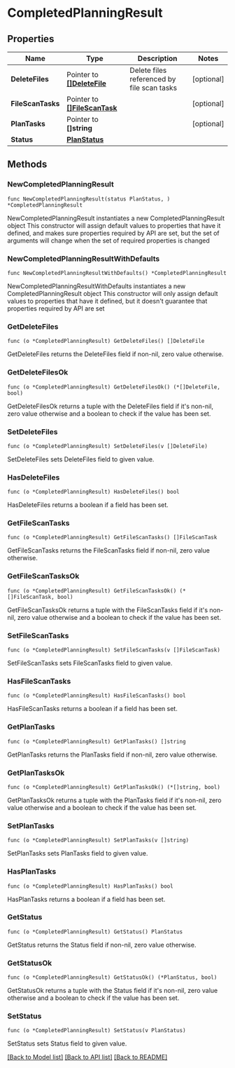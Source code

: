 # CompletedPlanningResult

## Properties

Name | Type | Description | Notes
------------ | ------------- | ------------- | -------------
**DeleteFiles** | Pointer to [**[]DeleteFile**](DeleteFile.md) | Delete files referenced by file scan tasks | [optional] 
**FileScanTasks** | Pointer to [**[]FileScanTask**](FileScanTask.md) |  | [optional] 
**PlanTasks** | Pointer to **[]string** |  | [optional] 
**Status** | [**PlanStatus**](PlanStatus.md) |  | 

## Methods

### NewCompletedPlanningResult

`func NewCompletedPlanningResult(status PlanStatus, ) *CompletedPlanningResult`

NewCompletedPlanningResult instantiates a new CompletedPlanningResult object
This constructor will assign default values to properties that have it defined,
and makes sure properties required by API are set, but the set of arguments
will change when the set of required properties is changed

### NewCompletedPlanningResultWithDefaults

`func NewCompletedPlanningResultWithDefaults() *CompletedPlanningResult`

NewCompletedPlanningResultWithDefaults instantiates a new CompletedPlanningResult object
This constructor will only assign default values to properties that have it defined,
but it doesn't guarantee that properties required by API are set

### GetDeleteFiles

`func (o *CompletedPlanningResult) GetDeleteFiles() []DeleteFile`

GetDeleteFiles returns the DeleteFiles field if non-nil, zero value otherwise.

### GetDeleteFilesOk

`func (o *CompletedPlanningResult) GetDeleteFilesOk() (*[]DeleteFile, bool)`

GetDeleteFilesOk returns a tuple with the DeleteFiles field if it's non-nil, zero value otherwise
and a boolean to check if the value has been set.

### SetDeleteFiles

`func (o *CompletedPlanningResult) SetDeleteFiles(v []DeleteFile)`

SetDeleteFiles sets DeleteFiles field to given value.

### HasDeleteFiles

`func (o *CompletedPlanningResult) HasDeleteFiles() bool`

HasDeleteFiles returns a boolean if a field has been set.

### GetFileScanTasks

`func (o *CompletedPlanningResult) GetFileScanTasks() []FileScanTask`

GetFileScanTasks returns the FileScanTasks field if non-nil, zero value otherwise.

### GetFileScanTasksOk

`func (o *CompletedPlanningResult) GetFileScanTasksOk() (*[]FileScanTask, bool)`

GetFileScanTasksOk returns a tuple with the FileScanTasks field if it's non-nil, zero value otherwise
and a boolean to check if the value has been set.

### SetFileScanTasks

`func (o *CompletedPlanningResult) SetFileScanTasks(v []FileScanTask)`

SetFileScanTasks sets FileScanTasks field to given value.

### HasFileScanTasks

`func (o *CompletedPlanningResult) HasFileScanTasks() bool`

HasFileScanTasks returns a boolean if a field has been set.

### GetPlanTasks

`func (o *CompletedPlanningResult) GetPlanTasks() []string`

GetPlanTasks returns the PlanTasks field if non-nil, zero value otherwise.

### GetPlanTasksOk

`func (o *CompletedPlanningResult) GetPlanTasksOk() (*[]string, bool)`

GetPlanTasksOk returns a tuple with the PlanTasks field if it's non-nil, zero value otherwise
and a boolean to check if the value has been set.

### SetPlanTasks

`func (o *CompletedPlanningResult) SetPlanTasks(v []string)`

SetPlanTasks sets PlanTasks field to given value.

### HasPlanTasks

`func (o *CompletedPlanningResult) HasPlanTasks() bool`

HasPlanTasks returns a boolean if a field has been set.

### GetStatus

`func (o *CompletedPlanningResult) GetStatus() PlanStatus`

GetStatus returns the Status field if non-nil, zero value otherwise.

### GetStatusOk

`func (o *CompletedPlanningResult) GetStatusOk() (*PlanStatus, bool)`

GetStatusOk returns a tuple with the Status field if it's non-nil, zero value otherwise
and a boolean to check if the value has been set.

### SetStatus

`func (o *CompletedPlanningResult) SetStatus(v PlanStatus)`

SetStatus sets Status field to given value.



[[Back to Model list]](../README.md#documentation-for-models) [[Back to API list]](../README.md#documentation-for-api-endpoints) [[Back to README]](../README.md)


